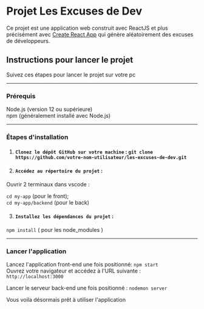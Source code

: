 # **Projet Les Excuses de Dev**

Ce projet est une application web construit avec ReactJS et plus précisément avec [Create React App](https://github.com/facebook/create-react-app) qui génère aléatoirement des excuses de développeurs.

## **Instructions pour lancer le projet**

Suivez ces étapes pour lancer le projet sur votre pc 
***
### **Prérequis**

Node.js (version 12 ou supérieure)  
npm (généralement installé avec Node.js)
***
### **Étapes d'installation**

1. #### `Clonez le dépôt GitHub sur votre machine` :   ```git clone  https://github.com/votre-nom-utilisateur/les-excuses-de-dev.git```

2. #### `Accédez au répertoire du projet` :

Ouvrir 2 terminaux dans vscode :

```cd my-app``` (pour le front);  
```cd my-app/backend``` (pour le back)

3. #### `Installez les dépendances du projet` :

```npm install``` ( pour les node_modules )
***
### **Lancer l'application**

Lancez l'application front-end une fois positionné: `npm start`  
Ouvrez votre navigateur et accédez à l'URL suivante : `http://localhost:3000`

Lancer le serveur back-end une fois positionné : `nodemon server`

Vous voila désormais prêt à utiliser l'application
